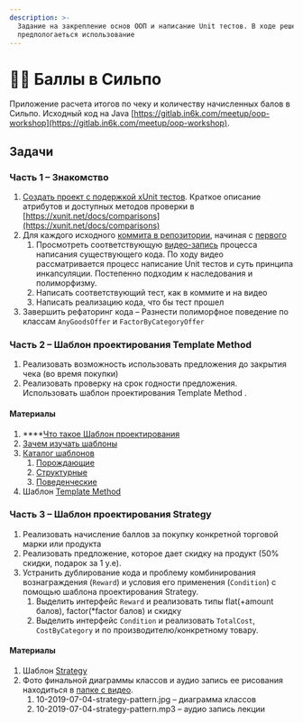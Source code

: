 ```yaml
---
description: >-
  Задание на закрепление основ ООП и написание Unit тестов. В ходе решения
  предпологаеться использование
---
```


# 👨‍💻 Баллы в Сильпо

Приложение расчета итогов по чеку и количеству начисленных балов в Сильпо. Исходный код на Java [https://gitlab.in6k.com/meetup/oop-workshop](https://gitlab.in6k.com/meetup/oop-workshop). 

## Задачи

### Часть 1 – Знакомство

1. [Создать проект с подержкой xUnit тестов](https://docs.microsoft.com/ru-ru/dotnet/core/testing/unit-testing-with-dotnet-test). Краткое описание атрибутов и доступных методов проверки в [https://xunit.net/docs/comparisons](https://xunit.net/docs/comparisons)
2. Для каждого исходного [коммита в репозитории](https://gitlab.in6k.com/meetup/oop-workshop/-/commits/master), начиная с [первого](https://gitlab.in6k.com/meetup/oop-workshop/-/commit/1642d713b5d364c716281ccbe485fc9c300e115f) 
   1. Просмотреть соответствующую [видео-запись](https://nas.in6k.com/share.cgi?ssid=08fToBx) процесса написания существующего кода. По ходу видео рассматривается процесс написание Unit тестов и суть принципа инкапсуляции. Постепенно подходим к наследования и полиморфизму.  
   2. Написать соответствующий тест, как в коммите и на видео
   3. Написать реализацию кода, что бы тест прошел
3. Завершить рефаторинг кода – Разнести полиморфное поведение по классам `AnyGoodsOffer` и `FactorByCategoryOffer`

### Часть 2 – Шаблон проектирования Template Method

1. Реализовать возможность использовать предложения до закрытия чека \(во время покупки\)
2. Реализовать проверку на срок годности предложения. Использовать шаблон проектирования Template Method .

#### **Материалы**

1. \*\*\*\*[Что такое Шаблон проектирования](https://refactoring.guru/design-patterns/what-is-pattern)
2. [Зачем изучать шаблоны](https://refactoring.guru/design-patterns/why-learn-patterns)
3. [Каталог шаблонов](https://refactoring.guru/design-patterns/catalog)
   1. [Порождающие](https://refactoring.guru/design-patterns/creational-patterns)
   2. [Структурные](https://refactoring.guru/design-patterns/structural-patterns)
   3. [Поведенческие](https://refactoring.guru/design-patterns/behavioral-patterns)
4. Шаблон [Template Method](https://refactoring.guru/design-patterns/template-method)

### **Часть 3 – Шаблон проектирования Strategy**

1. Реализовать начисление баллов за покупку конкретной торговой марки или продукта
2. Реализовать предложение, которое дает скидку на продукт \(50% скидки, подарок за 1 у.е\).
3. Устранить дублирование кода и проблему комбинирования вознаграждения \(`Reward`\) и условия его применения \(`Condition`\) с помощью шаблона проектирования Strategy.
   1. Выделить интерфейс `Reward` и реализовать типы flat\(+amount балов\), factor\(\*factor балов\) и скидку
   2. Выделить интерфейс `Condition` и реализовать `TotalCost`, `CostByCategory` и по производителю/конкретному товару.

#### Материалы

1. Шаблон [Strategy](https://sourcemaking.com/design_patterns/strategy)
2. Фото финальной диаграммы классов и аудио запись ее рисования находиться в [папке с видео](https://nas.in6k.com/share.cgi?ssid=08fToBx). 
   1. 10-2019-07-04-strategy-pattern.jpg – диаграмма классов
   2. 10-2019-07-04-strategy-pattern.mp3 – аудио запись лекции




